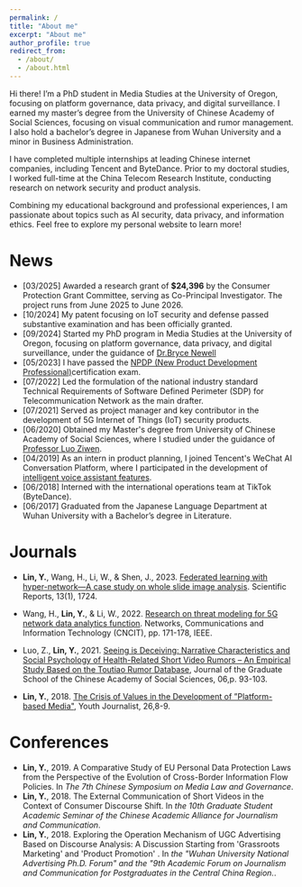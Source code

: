 ```yaml
---
permalink: /
title: "About me"
excerpt: "About me"
author_profile: true
redirect_from: 
  - /about/
  - /about.html
---
```


Hi there! I’m a PhD student in Media Studies at the University of Oregon, focusing on platform governance, data privacy, and digital surveillance. I earned my master’s degree from the University of Chinese Academy of Social Sciences, focusing on visual communication and rumor management. I also hold a bachelor’s degree in Japanese from Wuhan University and a minor in Business Administration.

I have completed multiple internships at leading Chinese internet companies, including Tencent and ByteDance. Prior to my doctoral studies, I worked full-time at the China Telecom Research Institute, conducting research on network security and product analysis.

Combining my educational background and professional experiences, I am passionate about topics such as AI security, data privacy, and information ethics.
Feel free to explore my personal website to learn more!


News
======
* [03/2025] Awarded a research grant of **$24,396** by the Consumer Protection Grant Committee, serving as Co-Principal Investigator. The project runs from June 2025 to June 2026.
* [10/2024] My patent focusing on IoT security and defense passed substantive examination and has been officially granted.
* [09/2024] Started my PhD program in Media Studies at the University of Oregon, focusing on platform governance, data privacy, and digital surveillance, under the guidance of [Dr.Bryce Newell](https://blogs.uoregon.edu/bcnewell/)
* [05/2023] I have passed the [NPDP (New Product Development Professional)](https://www.pdma.org/)certification exam. 
* [07/2022] Led the formulation of the national industry standard Technical Requirements of Software Defined Perimeter (SDP) for Telecommunication Network as the main drafter.
* [07/2021] Served as project manager and key contributor in the development of 5G Internet of Things (IoT) security products.
* [06/2020] Obtained my Master's degree from University of Chinese Academy of Social Sciences, where I studied under the guidance of [Professor Luo Ziwen](https://media.ucass.edu.cn/info/1071/1565.htm). 
* [04/2019] As an intern in product planning, I joined Tencent's WeChat AI Conversation Platform, where I participated in the development of [intelligent voice assistant features](https://xiaowei.weixin.qq.com/).
* [06/2018] Interned with the international operations team at TikTok (ByteDance).
* [06/2017] Graduated from the Japanese Language Department at Wuhan University with a Bachelor’s degree in Literature.


Journals
======
* **Lin, Y.**, Wang, H., Li, W., & Shen, J., 2023. [Federated learning with hyper-network—A case study on whole slide image analysis](https://www.nature.com/articles/s41598-023-28974-6). Scientific Reports, 13(1), 1724.

* Wang, H., **Lin, Y.**, & Li, W., 2022. [Research on threat modeling for 5G network data analytics function](https://ieeexplore.ieee.org/abstract/document/9887578). Networks, Communications and Information Technology (CNCIT), pp. 171-178, IEEE.

* Luo, Z., **Lin, Y.**, 2021. [Seeing is Deceiving: Narrative Characteristics and Social Psychology of Health-Related Short Video Rumors – An Empirical Study Based on the Toutiao Rumor Database](https://xueshu.baidu.com/usercenter/paper/show?paperid=1t6r0aa0845h0m70ts6t0pa0f7664647&site=xueshu_se), Journal of the Graduate School of the Chinese Academy of Social Sciences, 06,p. 93-103.

*  **Lin, Y.**, 2018. [The Crisis of Values in the Development of ”Platform-based Media"](https://xueshu.baidu.com/usercenter/paper/show?paperid=1k6d06j0650h0ax0br4d02109b699709&site=xueshu_se), Youth Journalist, 26,8-9.


Conferences
======
* **Lin, Y.**, 2019. A Comparative Study of EU Personal Data Protection Laws from the Perspective of the Evolution of Cross-Border Information Flow Policies. In *The 7th Chinese Symposium on Media Law and Governance*. 
* **Lin, Y.**, 2018. The External Communication of Short Videos in the Context of Consumer Discourse Shift. In *the 10th Graduate Student Academic Seminar of the Chinese Academic Alliance for Journalism and Communication*. 
* **Lin, Y.**, 2018. Exploring the Operation Mechanism of UGC Advertising Based on Discourse Analysis: A Discussion Starting from 'Grassroots Marketing' and 'Product Promotion' . In *the "Wuhan University National Advertising Ph.D. Forum" and the "9th Academic Forum on Journalism and Communication for Postgraduates in the Central China Region.*. 

<!-- 
A data-driven personal website
======
Like many other Jekyll-based GitHub Pages templates, academicpages makes you separate the website's content from its form. The content & metadata of your website are in structured markdown files, while various other files constitute the theme, specifying how to transform that content & metadata into HTML pages. You keep these various markdown (.md), YAML (.yml), HTML, and CSS files in a public GitHub repository. Each time you commit and push an update to the repository, the [GitHub pages](https://pages.github.com/) service creates static HTML pages based on these files, which are hosted on GitHub's servers free of charge.

Many of the features of dynamic content management systems (like Wordpress) can be achieved in this fashion, using a fraction of the computational resources and with far less vulnerability to hacking and DDoSing. You can also modify the theme to your heart's content without touching the content of your site. If you get to a point where you've broken something in Jekyll/HTML/CSS beyond repair, your markdown files describing your talks, publications, etc. are safe. You can rollback the changes or even delete the repository and start over -- just be sure to save the markdown files! Finally, you can also write scripts that process the structured data on the site, such as [this one](https://github.com/academicpages/academicpages.github.io/blob/master/talkmap.ipynb) that analyzes metadata in pages about talks to display [a map of every location you've given a talk](https://academicpages.github.io/talkmap.html).

Getting started
======
1. Register a GitHub account if you don't have one and confirm your e-mail (required!)
1. Fork [this repository](https://github.com/academicpages/academicpages.github.io) by clicking the "fork" button in the top right. 
1. Go to the repository's settings (rightmost item in the tabs that start with "Code", should be below "Unwatch"). Rename the repository "[your GitHub username].github.io", which will also be your website's URL.
1. Set site-wide configuration and create content & metadata (see below -- also see [this set of diffs](http://archive.is/3TPas) showing what files were changed to set up [an example site](https://getorg-testacct.github.io) for a user with the username "getorg-testacct")
1. Upload any files (like PDFs, .zip files, etc.) to the files/ directory. They will appear at https://[your GitHub username].github.io/files/example.pdf.  
1. Check status by going to the repository settings, in the "GitHub pages" section

Site-wide configuration
------
The main configuration file for the site is in the base directory in [_config.yml](https://github.com/academicpages/academicpages.github.io/blob/master/_config.yml), which defines the content in the sidebars and other site-wide features. You will need to replace the default variables with ones about yourself and your site's github repository. The configuration file for the top menu is in [_data/navigation.yml](https://github.com/academicpages/academicpages.github.io/blob/master/_data/navigation.yml). For example, if you don't have a portfolio or blog posts, you can remove those items from that navigation.yml file to remove them from the header. 

Create content & metadata
------
For site content, there is one markdown file for each type of content, which are stored in directories like _publications, _talks, _posts, _teaching, or _pages. For example, each talk is a markdown file in the [_talks directory](https://github.com/academicpages/academicpages.github.io/tree/master/_talks). At the top of each markdown file is structured data in YAML about the talk, which the theme will parse to do lots of cool stuff. The same structured data about a talk is used to generate the list of talks on the [Talks page](https://academicpages.github.io/talks), each [individual page](https://academicpages.github.io/talks/2012-03-01-talk-1) for specific talks, the talks section for the [CV page](https://academicpages.github.io/cv), and the [map of places you've given a talk](https://academicpages.github.io/talkmap.html) (if you run this [python file](https://github.com/academicpages/academicpages.github.io/blob/master/talkmap.py) or [Jupyter notebook](https://github.com/academicpages/academicpages.github.io/blob/master/talkmap.ipynb), which creates the HTML for the map based on the contents of the _talks directory).

**Markdown generator**

I have also created [a set of Jupyter notebooks](https://github.com/academicpages/academicpages.github.io/tree/master/markdown_generator
) that converts a CSV containing structured data about talks or presentations into individual markdown files that will be properly formatted for the academicpages template. The sample CSVs in that directory are the ones I used to create my own personal website at stuartgeiger.com. My usual workflow is that I keep a spreadsheet of my publications and talks, then run the code in these notebooks to generate the markdown files, then commit and push them to the GitHub repository.

How to edit your site's GitHub repository
------
Many people use a git client to create files on their local computer and then push them to GitHub's servers. If you are not familiar with git, you can directly edit these configuration and markdown files directly in the github.com interface. Navigate to a file (like [this one](https://github.com/academicpages/academicpages.github.io/blob/master/_talks/2012-03-01-talk-1.md) and click the pencil icon in the top right of the content preview (to the right of the "Raw | Blame | History" buttons). You can delete a file by clicking the trashcan icon to the right of the pencil icon. You can also create new files or upload files by navigating to a directory and clicking the "Create new file" or "Upload files" buttons. 

Example: editing a markdown file for a talk
![Editing a markdown file for a talk](/images/editing-talk.png)

For more info
------
More info about configuring academicpages can be found in [the guide](https://academicpages.github.io/markdown/). The [guides for the Minimal Mistakes theme](https://mmistakes.github.io/minimal-mistakes/docs/configuration/) (which this theme was forked from) might also be helpful.
 -->